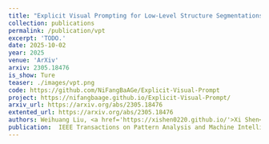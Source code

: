 ```yaml
---
title: "Explicit Visual Prompting for Low-Level Structure Segmentations"
collection: publications
permalink: /publication/vpt
excerpt: 'TODO.'
date: 2025-10-02
year: 2025
venue: 'ArXiv'
arxiv: 2305.18476
is_show: Ture
teaser: ./images/vpt.png
code: https://github.com/NiFangBaAGe/Explicit-Visual-Prompt
project: https://nifangbaage.github.io/Explicit-Visual-Prompt/
arxiv_url: https://arxiv.org/abs/2305.18476
extented_url: https://arxiv.org/abs/2305.18476
authors: Weihuang Liu, <a href='https://xishen0220.github.io/'>Xi Shen</a>,  <a href="http://www.cis.umac.mo/~cmpun/">Chi-Man Pun  📮</a>, <b>Xiaodong Cun 📮</b>
publication:  IEEE Transactions on Pattern Analysis and Machine Intelligence(<b>TPAMI</b>)  
---
```


<!-- This paper is about the number 3. The number 4 is left for future work. -->

<!-- [Download paper here](http://academicpages.github.io/files/paper3.pdf) -->
